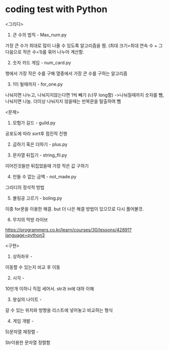 # coding test with Python


<그리디>

1) 큰 수의 법칙 - Max_num.py

가장 큰 수가 최대로 많이 나올 수 있도록 알고리즘을 짬. (최대 크기=최대 연속 수 + 그 다음으로 작은 수=1)를 묶어 나누어 계산함.


2) 숫자 카드 게임 - num_card.py

행에서 가장 작은 수를 구해 열중에서 가장 큰 수를 구하는 알고리즘


3) 1이 될때까지 - for_one.py

나눠지면 나누고, 나눠지지않는다면 1씩 빼기
(너무 long함)
->나눠질때까지 숫자를 뺌, 나눠지면 나눔. 더이상 나눠지지 않을때는 반복문을 탈출하여 뺌


<문제>

1) 모험가 길드 - guild.py

공포도에 따라 sort후 점진적 진행



2) 곱하기 혹은 더하기 - plus.py


3) 문자열 뒤집기 - string_fli.py

이어진것들만 뒤집었을때 가장 작은 값 구하기




4) 만들 수 없는 금액 - not_made.py

그리디의 정석적 방법


5) 볼링공 고르기 - boling.py

이중 for문을 이용한 해결. but 더 나은 해결 방법이 있으므로 다시 풀어볼것.


6) 무지의 먹방 라이브


https://programmers.co.kr/learn/courses/30/lessons/42891?language=python3 



<구현>


1) 상하좌우 - 

이동할 수 있는지 비교 후 이동


2) 시각 - 

10만개 이하니 직접 세어서. str과 in에 대하 이해


3) 왕실의 나이트 - 

갈 수 있는 위치와 방향을 리스트에 넣어놓고 비교하는 형식

4) 게임 개발 - 

5)문자열 재정렬 - 

Str이용한 문자열 정렬함




